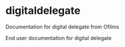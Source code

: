 # digitaldelegate
Documentation for digital delegate from Ofilms

End user documentation for digital delegate

[](delegate-registration-process)

